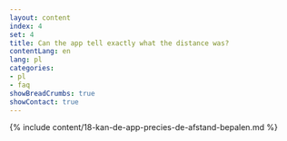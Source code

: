 ```yaml
---
layout: content
index: 4
set: 4
title: Can the app tell exactly what the distance was?
contentLang: en
lang: pl
categories:
- pl
- faq
showBreadCrumbs: true
showContact: true
---
```

{% include content/18-kan-de-app-precies-de-afstand-bepalen.md %}
